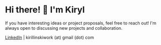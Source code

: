 # Hi there! 👋 I'm Kiryl
If you have interesting ideas or project proposals, feel free to reach out! I'm always open to discussing new projects and collaboration.

[LinkedIn](https://www.linkedin.com/in/kirillinski/) | kirillinskiwork (at) gmail (dot) com
